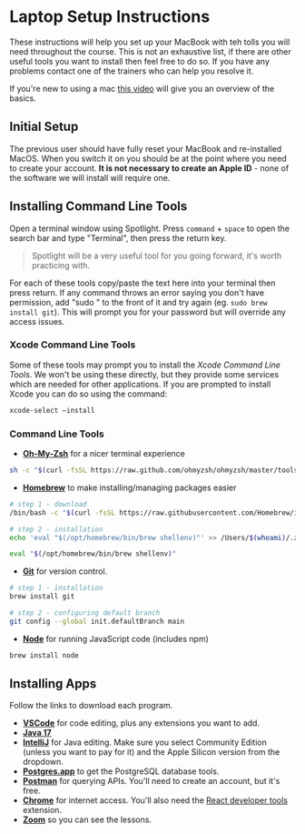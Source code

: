 # Laptop Setup Instructions

These instructions will help you set up your MacBook with teh tolls you will need throughout the course. This is not an exhaustive list, if there are other useful tools you want to install then feel free to do so. If you have any problems contact one of the trainers who can help you resolve it.

If you're new to using a mac [this video](https://www.youtube.com/watch?v=67keaaWOKzE) will give you an overview of the basics.

## Initial Setup

The previous user should have fully reset your MacBook and re-installed MacOS. When you switch it on you should be at the point where you need to create your account. **It is not necessary to create an Apple ID** - none of the software we will install will require one.

## Installing Command Line Tools

Open a terminal window using Spotlight. Press `command` + `space` to open the search bar and type "Terminal", then press the return key. 

> Spotlight will be a very useful tool for you going forward, it's worth practicing with.

For each of these tools copy/paste the text here into your terminal then press return. If any command throws an error saying you don't have permission, add "sudo " to the front of it and try again (eg. `sudo brew install git`). This will prompt you for your password but will override any access issues.

### Xcode Command Line Tools

Some of these tools may prompt you to install the *Xcode Command Line Tools*. We won't be using these directly, but they provide some services which are needed for other applications. If you are prompted to install Xcode you can do so using the command:

```sh
xcode-select –install
```

### Command Line Tools

- **[Oh-My-Zsh](https://ohmyz.sh/)** for a nicer terminal experience

```sh
sh -c "$(curl -fsSL https://raw.github.com/ohmyzsh/ohmyzsh/master/tools/install.sh)"
```

- **[Homebrew](https://brew.sh/)** to make installing/managing packages easier

```sh
# step 1 - download
/bin/bash -c "$(curl -fsSL https://raw.githubusercontent.com/Homebrew/install/HEAD/install.sh)"

# step 2 - installation
echo 'eval "$(/opt/homebrew/bin/brew shellenv)"' >> /Users/$(whoami)/.zprofile   

eval "$(/opt/homebrew/bin/brew shellenv)"
```

- **[Git](https://formulae.brew.sh/formula/git#default)** for version control. 

```sh
# step 1 - installation
brew install git

# step 2 - configuring default branch
git config --global init.defaultBranch main
``` 

- **[Node](https://formulae.brew.sh/formula/node#default)** for running JavaScript code (includes npm)

```sh
brew install node
```

## Installing Apps

Follow the links to download each program.

- **[VSCode](https://code.visualstudio.com/)** for code editing, plus any extensions you want to add.
- **[Java 17](https://jdk.java.net/17/)**
- **[IntelliJ](https://www.jetbrains.com/idea/download/#section=mac)** for Java editing. Make sure you select Community Edition (unless you want to pay for it) and the Apple Silicon version from the dropdown.
- **[Postgres.app](https://postgresapp.com/)** to get the PostgreSQL database tools.
- **[Postman](https://www.postman.com/)** for querying APIs. You'll need to create an account, but it's free.
- **[Chrome](https://www.google.co.uk/chrome)** for internet access. You'll also need the [React developer tools](https://chrome.google.com/webstore/detail/react-developer-tools/fmkadmapgofadopljbjfkapdkoienihi?hl=en) extension.
- **[Zoom](https://zoom.us/download)** so you can see the lessons.

